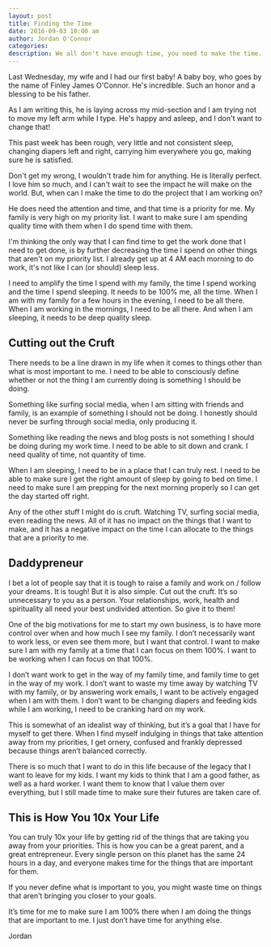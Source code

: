 ```yaml
---
layout: post  
title: Finding the Time
date: 2016-09-03 10:00 am  
author: Jordan O'Connor  
categories: 
description: We all don't have enough time, you need to make the time.
---
```


Last Wednesday, my wife and I had our first baby! A baby boy, who goes by the
name of Finley James O'Connor. He's incredible. Such an honor and a blessing to
be his father.

As I am writing this, he is laying across my mid-section and I am trying not to
move my left arm while I type. He's happy and asleep, and I don't want to change
that!

This past week has been rough, very little and not consistent sleep, changing
diapers left and right, carrying him everywhere you go, making sure he is
satisfied.

Don't get my wrong, I wouldn't trade him for anything. He is literally perfect.
I love him so much, and I can't wait to see the impact he will make on the world.
But, when can I make the time to do the project that I am working on?

He does need the attention and time, and that time is a priority for me. My
family is very high on my priority list. I want to make sure I am spending
quality time with them when I do spend time with them.

I'm thinking the only way that I can find time to get the work done that I need
to get done, is by further decreasing the time I spend on other things that
aren't on my priority list. I already get up at 4 AM each morning to do work, it's not
like I can (or should) sleep less.

I need to amplify the time I spend with my family, the time I spend working and
the time I spend sleeping. It needs to be 100% me, all the time. When I am with
my family for a few hours in the evening, I need to be all there. When I am working
in the mornings, I need to be all there. And when I am sleeping, it needs to be deep quality sleep.

## Cutting out the Cruft

There needs to be a line drawn in my life when it comes to things other than what is most important to me. I need to be able to consciously define whether or not the thing I am currently doing is something I should be doing.

Something like surfing social media, when I am sitting with friends and family, is an example of something I should not be doing. I honestly should never be surfing through social media, only producing it.

Something like reading the news and blog posts is not something I should be doing during my work time. I need to be able to sit down and crank. I need quality of time, not quantity of time.

When I am sleeping, I need to be in a place that I can truly rest. I need to be able to make sure I get the right amount of sleep by going to bed on time. I need to make sure I am prepping for the next morning properly so I can get the day started off right.

Any of the other stuff I might do is cruft. Watching TV, surfing social media, even reading the news. All of it has no impact on the things that I want to make, and it has a negative impact on the time I can allocate to the things that are a priority to me.

## Daddypreneur

I bet a lot of people say that it is tough to raise a family and work on / follow your dreams. It is tough! But it is also simple. Cut out the cruft. It’s so unnecessary to you as a person. Your relationships, work, health and spirituality all need your best undivided attention. So give it to them!

One of the big motivations for me to start my own business, is to have more control over when and how much I see my family. I don’t necessarily want to work less, or even see them more, but I want that control. I want to make sure I am with my family at a time that I can focus on them 100%. I want to be working when I can focus on that 100%.

I don’t want work to get in the way of my family time, and family time to get in the way of my work. I don’t want to waste my time away by watching TV with my family, or by answering work emails, I want to be actively engaged when I am with them. I don’t want to be changing diapers and feeding kids while I am working, I need to be cranking hard on my work.

This is somewhat of an idealist way of thinking, but it’s a goal that I have for myself to get there. When I find myself indulging in things that take attention away from my priorities, I get ornery, confused and frankly depressed because things aren’t balanced correctly.

There is so much that I want to do in this life because of the legacy that I want to leave for my kids. I want my kids to think that I am a good father, as well as a hard worker. I want them to know that I value them over everything, but I still made time to make sure their futures are taken care of.

## This is How You 10x Your Life

You can truly 10x your life by getting rid of the things that are taking you away from your priorities. This is how you can be a great parent, and a great entrepreneur. Every single person on this planet has the same 24 hours in a day, and everyone makes time for the things that are important for them.

If you never define what is important to you, you might waste time on things that aren’t bringing you closer to your goals.

It’s time for me to make sure I am 100% there when I am doing the things that are important to me. I just don’t have time for anything else.

Jordan
